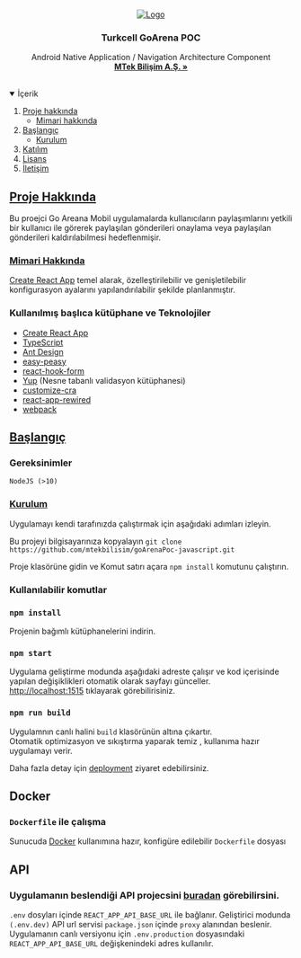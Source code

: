 <!-- PROJECT LOGO -->
<br />
<p align="center">
  <a href="https://github.com/mtekbilisim">
    <img src="https://www.cioupdate.com.tr/wp-content/uploads/2020/06/poc.jpg" alt="Logo">
  </a>

<h3 align="center">Turkcell GoArena POC</h3>

  <p align="center">
    Android Native Application /  Navigation Architecture Component
    <br />
    <a href="http://www.mtekbilisim.com"><strong>MTek Bilişim A.Ş. »</strong></a>
    <br />
    <br />
  </p>
</p>

<!-- TABLE OF CONTENTS -->
<details open="open">
  <summary>İçerik</summary>
  <ol>
    <li>
      <a href="#about-the-project">Proje hakkında</a>
      <ul>
        <li><a href="#built-with">Mimari hakkında</a></li>
      </ul>
    </li>
    <li>
      <a href="#getting-started">Başlangıç</a>
      <ul>
        <li><a href="#installation">Kurulum</a></li>
      </ul>
    </li>
    <li><a href="#contributing">Katılım</a></li>
    <li><a href="#license">Lisans</a></li>
    <li><a href="#contact">İletişim</a></li>
  </ol>
</details>


## [Proje Hakkında](#about-the-project)

Bu proejci Go Areana Mobil uygulamalarda kullanıcıların paylaşımlarını yetkili bir kullanıcı ile görerek paylaşılan gönderileri onaylama veya paylaşılan gönderileri kaldırılabilmesi hedeflenmişir.

### [Mimari Hakkında](#built-with)

[Create React App](https://github.com/facebook/create-react-app) temel alarak, özelleştirilebilir ve genişletilebilir konfigurasyon ayalarını yapılandırılabilir şekilde planlanmıştır.

### Kullanılmış başlıca kütüphane ve Teknolojiler

- [Create React App](https://create-react-app.dev)
- [TypeScript](https://www.typescriptlang.org)
- [Ant Design](https://ant.design)
- [easy-peasy](https://easy-peasy.now.sh)
- [react-hook-form](https://react-hook-form.com)
- [Yup](https://github.com/jquense/yup) (Nesne tabanlı validasyon kütüphanesi)
- [customize-cra](https://github.com/arackaf/customize-cra)
- [react-app-rewired](https://github.com/timarney/react-app-rewired)
- [webpack](https://webpack.js.org)

## [Başlangıç](#getting-started)

### Gereksinimler

`NodeJS (>10)`

### [Kurulum](#installation)

Uygulamayı kendi tarafınızda çalıştırmak için aşağıdaki adımları izleyin.

Bu projeyi bilgisayarınıza kopyalayın
`git clone https://github.com/mtekbilisim/goArenaPoc-javascript.git`

Proje klasörüne gidin ve
Komut satırı açara `npm install` komutunu çalıştırın.


### Kullanılabilir komutlar

### `npm install`

Projenin bağımlı kütüphanelerini indirin.

### `npm start`

Uygulama geliştirme modunda aşağıdaki adreste çalışır ve kod içerisinde yapılan değişiklikleri otomatik olarak sayfayı günceller.\
[http://localhost:1515](http://localhost:1515) tıklayarak görebilirisiniz.

### `npm run build`

Uygulamnın canlı halini `build` klasörünün altına çıkartır.\
Otomatik optimizasyon ve sıkıştırma yaparak temiz , kullanıma hazır uygulamayı verir.

Daha fazla detay için [deployment](https://facebook.github.io/create-react-app/docs/deployment) ziyaret edebilirsiniz.

## Docker

### `Dockerfile` ile çalışma

Sunucuda [Docker](https://www.docker.com/) kullanımına hazır, konfigüre edilebilir `Dockerfile` dosyası

## API

### Uygulamanın beslendiği API projecsini [buradan](https://github.com/mtekbilisim/goArenaPoc-backend) görebilirsini.
`.env` dosyları içinde `REACT_APP_API_BASE_URL` ile bağlanır. Geliştirici modunda `(.env.dev)` API url servisi `package.json` içinde `proxy` alanından beslenir.
Uygulamanın canlı versiyonu için `.env.production` dosyasındaki `REACT_APP_API_BASE_URL` değişkenindeki adres kullanılır.


